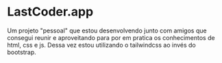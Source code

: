 # LastCoder.app
 Um projeto "pessoal" que estou desenvolvendo junto com amigos que consegui reunir e aproveitando para por em pratica os conhecimentos de html, css e js.
 Dessa vez estou utilizando o tailwindcss ao invés do bootstrap.
